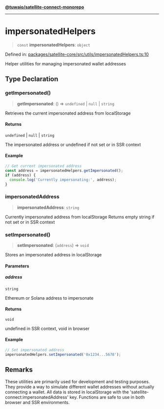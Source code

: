 [**@tuwaio/satellite-connect-monorepo**](../../../README.md)

***

# impersonatedHelpers

> `const` **impersonatedHelpers**: `object`

Defined in: [packages/satellite-core/src/utils/impersonatedHelpers.ts:10](https://github.com/TuwaIO/satellite-connect/blob/f8f5982b4939a6a74eb2eb686216730e40bd72ef/packages/satellite-core/src/utils/impersonatedHelpers.ts#L10)

Helper utilities for managing impersonated wallet addresses

## Type Declaration

### getImpersonated()

> **getImpersonated**: () => `undefined` \| `null` \| `string`

Retrieves the current impersonated address from localStorage

#### Returns

`undefined` \| `null` \| `string`

The impersonated address or undefined if not set or in SSR context

#### Example

```typescript
// Get current impersonated address
const address = impersonatedHelpers.getImpersonated();
if (address) {
  console.log('Currently impersonating:', address);
}
```

### impersonatedAddress

> **impersonatedAddress**: `string`

Currently impersonated address from localStorage
Returns empty string if not set or in SSR context

### setImpersonated()

> **setImpersonated**: (`address`) => `void`

Stores an impersonated address in localStorage

#### Parameters

##### address

`string`

Ethereum or Solana address to impersonate

#### Returns

`void`

undefined in SSR context, void in browser

#### Example

```typescript
// Set impersonated address
impersonatedHelpers.setImpersonated('0x1234...5678');
```

## Remarks

These utilities are primarily used for development and testing purposes.
They provide a way to simulate different wallet addresses without actually connecting a wallet.
All data is stored in localStorage with the 'satellite-connect:impersonatedAddress' key.
Functions are safe to use in both browser and SSR environments.
